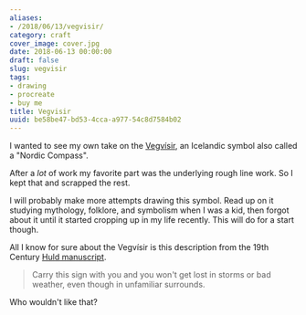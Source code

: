 ```yaml
---
aliases:
- /2018/06/13/vegvisir/
category: craft
cover_image: cover.jpg
date: 2018-06-13 00:00:00
draft: false
slug: vegvisir
tags:
- drawing
- procreate
- buy me
title: Vegvisir
uuid: be58be47-bd53-4cca-a977-54c8d7584b02
---
```


I wanted to see my own take on the [Vegvísir][], an Icelandic symbol also called a "Nordic Compass".

[Vegvísir]: https://norse-mythology.org/vegvisir/
<!--more-->

After a *lot* of work my favorite part was the underlying rough line work. So I kept that and scrapped the
rest.

I will probably make more attempts drawing this symbol. Read up on it studying mythology, folklore, and
symbolism when I was a kid, then forgot about it until it started cropping up in my life recently. This will
do for a start though.

All I know for sure about the Vegvísir is this description from the 19th Century [Huld manuscript][].

[Huld Manuscript]: https://www.academia.edu/13008560/Huld_Manuscript_of_Galdrastafir_Witchcraft_Magic_Symbols_and_Runes_-_English_Translation

> Carry this sign with you and you won't get lost in storms or bad weather, even though in unfamiliar
> surrounds.

Who wouldn't like that?